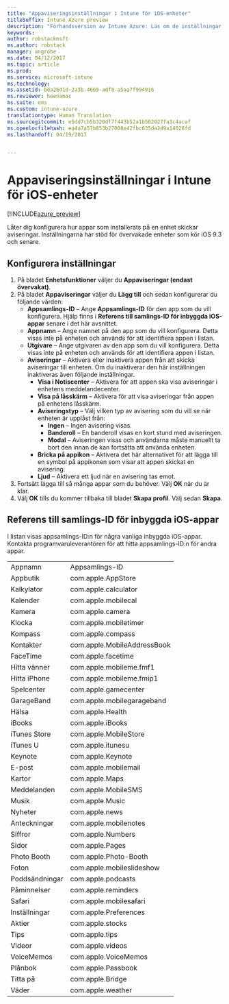 ```yaml
---
title: "Appaviseringsinställningar i Intune för iOS-enheter"
titleSuffix: Intune Azure preview
description: "Förhandsversion av Intune Azure: Läs om de inställningar du kan använda för att styra aviseringar från appar i iOS-enheter."
keywords: 
author: robstackmsft
ms.author: robstack
manager: angrobe
ms.date: 04/12/2017
ms.topic: article
ms.prod: 
ms.service: microsoft-intune
ms.technology: 
ms.assetid: bda26d1d-2a3b-4669-adf8-a5aa7f994916
ms.reviewer: heenamac
ms.suite: ems
ms.custom: intune-azure
translationtype: Human Translation
ms.sourcegitcommit: e5dd7cb5b320df7f443b52a1b502027fa3c4acaf
ms.openlocfilehash: ea4a7a57b853b27008e42fbc635da2d9a14026fd
ms.lasthandoff: 04/19/2017


---
```


# <a name="intune-app-notifications-settings-for-ios-devices"></a>Appaviseringsinställningar i Intune för iOS-enheter

[!INCLUDE[azure_preview](../includes/azure_preview.md)]

Låter dig konfigurera hur appar som installerats på en enhet skickar aviseringar. Inställningarna har stöd för övervakade enheter som kör iOS 9.3 och senare.

## <a name="configure-settings"></a>Konfigurera inställningar

1. På bladet **Enhetsfunktioner** väljer du **Appaviseringar (endast övervakat)**.
2. På bladet **Appaviseringar** väljer du **Lägg till** och sedan konfigurerar du följande värden:
    - **Appsamlings-ID** – Ange **Appsamlings-ID** för den app som du vill konfigurera. Hjälp finns i **Referens till samlings-ID för inbyggda iOS-appar** senare i det här avsnittet.
    - **Appnamn** – Ange namnet på den app som du vill konfigurera. Detta visas inte på enheten och används för att identifiera appen i listan.
    - **Utgivare** – Ange utgivaren av den app som du vill konfigurera. Detta visas inte på enheten och används för att identifiera appen i listan.
    - **Aviseringar** – Aktivera eller inaktivera appen från att skicka aviseringar till enheten. Om du inaktiverar den här inställningen inaktiveras även följande inställningar.
        - **Visa i Notiscenter** – Aktivera för att appen ska visa aviseringar i enhetens meddelandecenter.
        - **Visa på låsskärm** – Aktivera för att visa aviseringar från appen på enhetens låsskärm.
        - **Aviseringstyp** – Välj vilken typ av avisering som du vill se när enheten är upplåst från:
            - **Ingen** – Ingen avisering visas.
            - **Banderoll** – En banderoll visas en kort stund med aviseringen.
            - **Modal** – Aviseringen visas och användarna måste manuellt ta bort den innan de kan fortsätta att använda enheten.
        - **Bricka på appikon** – Aktivera det här alternativet för att lägga till en symbol på appikonen som visar att appen skickat en avisering.
        - **Ljud** – Aktivera ett ljud när en avisering tas emot.
3. Fortsätt lägga till så många appar som du behöver. Välj **OK** när du är klar.
4. Välj **OK** tills du kommer tillbaka till bladet **Skapa profil**. Välj sedan **Skapa**. 


## <a name="bundle-id-reference-for-built-in-ios-apps"></a>Referens till samlings-ID för inbyggda iOS-appar

I listan visas appsamlings-ID:n för några vanliga inbyggda iOS-appar. Kontakta programvaruleverantören för att hitta appsamlings-ID:n för andra appar. 

|||
|-|-|
|Appnamn|Appsamlings-ID|
|Appbutik|com.apple.AppStore|
|Kalkylator|com.apple.calculator|
|Kalender|com.apple.mobilecal|
|Kamera|com.apple.camera|
|Klocka|com.apple.mobiletimer|
|Kompass|com.apple.compass|
|Kontakter|com.apple.MobileAddressBook|
|FaceTime|com.apple.facetime|
|Hitta vänner|com.apple.mobileme.fmf1|
|Hitta iPhone|com.apple.mobileme.fmip1|
|Spelcenter|com.apple.gamecenter|
|GarageBand|com.apple.mobilegarageband|
|Hälsa|com.apple.Health|
|iBooks|com.apple.iBooks|
|iTunes Store|com.apple.MobileStore|
|iTunes U|com.apple.itunesu|
|Keynote|com.apple.Keynote|
|E-post|com.apple.mobilemail|
|Kartor|com.apple.Maps|
|Meddelanden|com.apple.MobileSMS|
|Musik|com.apple.Music|
|Nyheter|com.apple.news|
|Anteckningar|com.apple.mobilenotes|
|Siffror|com.apple.Numbers|
|Sidor|com.apple.Pages|
|Photo Booth|com.apple.Photo-Booth|
|Foton|com.apple.mobileslideshow|
|Poddsändningar|com.apple.podcasts|
|Påminnelser|com.apple.reminders|
|Safari|com.apple.mobilesafari|
|Inställningar|com.apple.Preferences|
|Aktier|com.apple.stocks|
|Tips|com.apple.tips|
|Videor|com.apple.videos|
|VoiceMemos|com.apple.VoiceMemos|
|Plånbok|com.apple.Passbook|
|Titta på|com.apple.Bridge|
|Väder|com.apple.weather|
